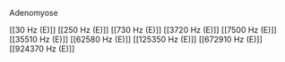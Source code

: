Adenomyose

[[30 Hz (E)]]
[[250 Hz (E)]]
[[730 Hz (E)]]
[[3720 Hz (E)]]
[[7500 Hz (E)]]
[[35510 Hz (E)]]
[[62580 Hz (E)]]
[[125350 Hz (E)]]
[[672910 Hz (E)]]
[[924370 Hz (E)]]